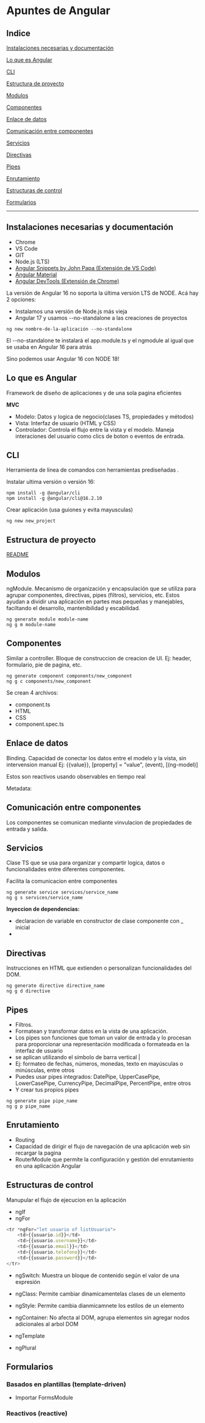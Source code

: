 # Apuntes de Angular

## Indice

[Instalaciones necesarias y documentación](#instalaciones-necesarias-y-documentación)

[Lo que es Angular](#lo-que-es-angular)

[CLI](#cli)

[Estructura de proyecto](#estructura-de-proyecto)

[Modulos](#modulos)

[Componentes](#componentes)

[Enlace de datos](#enlace-de-datos)

[Comunicación entre componentes](#comunicación-entre-componentes)

[Servicios](#servicios)

[Directivas](#directivas)

[Pipes](#pipes)

[Enrutamiento](#enrutamiento)

[Estructuras de control](#estructuras-de-control)

[Formularios](#formularios)

---

## Instalaciones necesarias y documentación
* Chrome
* VS Code
* GIT
* Node.js (LTS)
* [Angular Snippets by John Papa (Extensión de VS Code)](https://marketplace.visualstudio.com/items?itemName=johnpapa.Angular2)
* [Angular Material](https://material.angular.io/)
* [Angular DevTools (Extensión de Chrome)](https://chrome.google.com/webstore/detail/angular-devtools/ienfalfjdbdpebioblfackkekamfmbnh)

La versión de Angular 16 no soporta la última versión LTS de NODE. Acá hay 2 opciones:
* Instalamos una versión de Node.js más vieja
* Angular 17 y usamos --no-standalone a las creaciones de proyectos

```shell
ng new nombre-de-la-aplicación --no-standalone
```
El --no-standalone te instalará el app.module.ts y el ngmodule al igual que se usaba en Angular 16 para atrás

Sino podemos usar Angular 16 con NODE 18!


## Lo que es Angular
Framework de diseño de aplicaciones y de una sola pagina eficientes

**MVC**
* Modelo: Datos y logica de negocio(clases TS, propiedades y métodos)
* Vista: Interfaz de usuario (HTML y CSS)
* Controlador: Controla el flujo entre la vista y el modelo. Maneja interaciones del usuario como clics de boton o eventos de entrada.


## CLI
Herramienta de linea de comandos con herramientas prediseñadas .

Instalar ultima versión o versión 16: 
```shell
npm install -g @angular/cli
npm install -g @angular/cli@16.2.10
```

Crear aplicación (usa guiones y evita mayusculas)
```shell
ng new new_project
```

## Estructura de proyecto
[README](https://baguilar6174.medium.com/estructura-base-para-cualquier-proyecto-de-angular-6a035a27bfcf)


## Modulos
ngModule. Mecanismo de organización y encapsulación que se utiliza para agrupar componentes, directivas, pipes (filtros), servicios, etc. Estos ayudan a dividir una aplicación en partes mas pequeñas y  manejables, faciltando el desarrollo, mantenibilidad y escabilidad.

```shell
ng generate module module-name
ng g m module-name
```

## Componentes

Similar a controller. Bloque de construccion de creacion de UI.  Ej: header, formulario, pie de pagina, etc.
```shell
ng generate component components/new_component
ng g c components/new_component
```
Se crean 4 archivos:
* component.ts
* HTML
* CSS
* component.spec.ts


## Enlace de datos
Binding. Capacidad de conectar los datos entre el modelo y la vista, sin intervension manual
Ej: {{value}}, [property] = "value", (event), [(ng-model)]

Estos son reactivos usando observables en tiempo real


Metadata:


## Comunicación entre componentes

Los componentes se comunican mediante vinvulacion de propiedades de entrada y salida.

## Servicios

Clase TS que se usa para organizar y compartir logica, datos o funcionalidades entre diferentes componentes.

Facilita la comunicacion entre componentes

```shell
ng generate service services/service_name
ng g s services/service_name
```

**Inyeccion de dependencias:**
* declaracion de variable en constructor de clase componente con _ inicial
* 


## Directivas

Instrucciones en HTML que extienden o personalizan funcionalidades del DOM.

```shell
ng generate directive directive_name
ng g d directive
```

## Pipes

* Filtros. 
* Formatean y transformar datos en la vista de una aplicación. 
* Los pipes son funciones que toman un valor de entrada y lo procesan para proporcionar una representación modificada o formateada en la interfaz de usuario
* se aplican utilizando el símbolo de barra vertical |
* Ej: formateo de fechas, números, monedas, texto en mayúsculas o minúsculas, entre otros
* Puedes usar pipes integrados: DatePipe, UpperCasePipe, LowerCasePipe, CurrencyPipe, DecimalPipe, PercentPipe, entre otros
* Y crear tus propios pipes

```shell
ng generate pipe pipe_name
ng g p pipe_name
```

## Enrutamiento
* Routing
* Capacidad de dirigir el flujo de navegación de una aplicación web sin recargar la pagina
* RouterModule que permite la configuración y gestión del enrutamiento en una aplicación Angular


## Estructuras de control

Manupular el flujo de ejecucion en la aplicación

* ngIf
* ngFor

```typescript
<tr *ngFor="let usuario of listUsuario">
    <td>{{usuario.id}}</td>
    <td>{{usuario.username}}</td>
    <td>{{usuario.email}}</td>
    <td>{{usuario.telefono}}</td>
    <td>{{usuario.password}}</td>
</tr>
```

* ngSwitch: Muestra un bloque de contenido según el valor de una expresión

* ngClass: Permite cambiar dinamicamentelas clases de un elemento

* ngStyle: Permite cambia dianmicamnete los estilos de un elemento

* ngContainer: No afecta al DOM, agrupa elementos sin agregar nodos adicionales al arbol DOM

* ngTemplate

* ngPlural


## Formularios

### Basados en plantillas (template-driven)
* Importar FormsModule

### Reactivos (reactive)
